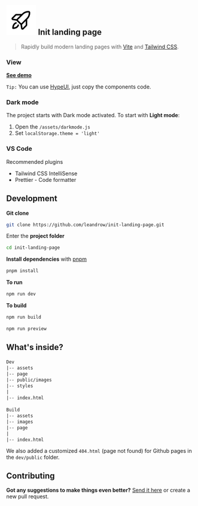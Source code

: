 ## ![Rocket icon](dev/public/images/rocket-launch.svg) Init landing page

> Rapidly build modern landing pages with [Vite](https://vitejs.dev/) and [Tailwind CSS](https://tailwindcss.com/).

### View

**[See demo](https://init-landing-page.vercel.app)**

`Tip:` You can use [HypeUI](https://www.hyperui.dev), just copy the components code.

### Dark mode

The project starts with Dark mode activated. To start with **Light mode**:

1. Open the `/assets/darkmode.js`
2. Set `localStorage.theme = 'light'`

### VS Code

Recommended plugins

- Tailwind CSS IntelliSense
- Prettier - Code formatter

## Development

**Git clone**

```sh
git clone https://github.com/leandrow/init-landing-page.git
```

Enter the **project folder**

```sh
cd init-landing-page
```

**Install dependencies** with [pnpm](https://pnpm.io/)

```sh
pnpm install
```

**To run**

```sh
npm run dev
```

**To build**

```sh
npm run build
```

```sh
npm run preview
```

## What's inside?

```
Dev
|-- assets
|-- page
|-- public/images
|-- styles
|
|-- index.html

Build
|-- assets
|-- images
|-- page
|
|-- index.html
```

We also added a customized `404.html` (page not found) for Github pages in the `dev/public` folder.

## Contributing

**Got any suggestions to make things even better?**
[Send it here](https://github.com/leandrow/init-landing-page/issues) or create a new pull request.
